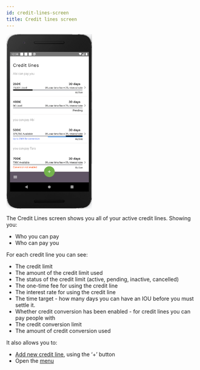 ```yaml
---
id: credit-lines-screen
title: Credit lines screen
---
```


<img src="assets/credit-lines.png" alt="credit lines" width="226" height="460" style="display: inline;"/>

The Credit Lines screen shows you all of your active credit lines. Showing you:

- Who you can pay
- Who can pay you

For each credit line you can see:

- The credit limit
- The amount of the credit limit used
- The status of the credit limit (active, pending, inactive, cancelled)
- The one-time fee for using the credit line
- The interest rate for using the credit line
- The time target - how many days you can have an IOU before you must settle it.
- Whether credit conversion has been enabled - for credit lines you can pay people with
- The credit conversion limit
- The amount of credit conversion used

It also allows you to:

- [Add new credit line](add-new-credit-line.md), using the ‘+’ button
- Open the [menu](menu.md)
